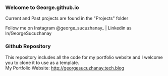 ### Welcome to George.github.io
Current and Past projects are found in the "Projects" folder
<p>Follow me on Instagram @george_sucuzhanay_  |  Linkedin as ln/GeorgeSucuzhanay </p>

### Github Repository
This repository includes all the code for my portfolio website and I welcome you to clone it to use as a template.
<br> My Portfolio Website: http://georgesucuzhanay.tech.blog

